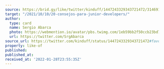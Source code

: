 ```yaml
---
source: https://brid.gy/like/twitter/kinduff/1447243329343721472/314691580
target: "/2021/10/10/20-consejos-para-junior-developers/"
author:
  type: card
  name: Sergio Abarca
  photo: https://webmention.io/avatar/pbs.twimg.com/1eb59bb2f50ccb23bd7e2ca0177a9410a2601eaacfeb2be99623af2ef014912d.jpg
  url: https://twitter.com/SrgAbarca
source_url: https://twitter.com/kinduff/status/1447243329343721472#favorited-by-314691580
property: like-of
published:
published_at:
received_at: '2022-01-28T23:55:35Z'
---
```


